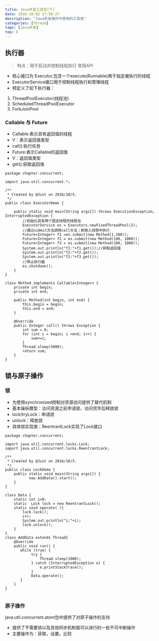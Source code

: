 ```yaml
---
title: Java并发工具包(下)
date: 2016-10-02 17:58:27
description: "Java并发操作中使用的工具类"
categories: [Thread]
tags: [Java并发]
top: 6
---
```

## 执行器
>特点：用于启动并控制线程执行
>常用API
- 核心接口为 Executor,包含一个execute(Runnable)用于指定被执行的线程
- ExecutorService接口用于控制线程执行和管理线程
- 预定义了如下执行器：
1. ThreadPoolExecutor(线程池)
2. ScheduledThreadPoolExecutor
3. ForkJoinPool


### Callable 与 Future
- Callable<V>:表示具有返回值的线程
- V：表示返回值类型
- call():执行任务
- Future<V>:表示Callable的返回值
- V：返回值类型
- get():获取返回值

```
package chapter.concurrent;

import java.util.concurrent.*;

/**
 * Created by @Just on 2016/10/5.
 */
public class ExecutorDemo {

    public static void main(String args[]) throws ExecutionException, InterruptedException {
        //初始化具有两个固定线程的线程池 
        ExecutorService es = Executors.newFixedThreadPool(2);
        //通过submit方法调用call方法；即放入线程中执行
        Future<Integer> f1 =es.submit(new Method(1,100));
        Future<Integer> f2 = es.submit(new Method(100, 1000));
        Future<Integer> f3 = es.submit(new Method(100, 1000));
        System.out.println("f1:"+f1.get());//获取返回值
        System.out.println("f2:"+f2.get());
        System.out.println("f2:"+f3.get());
        //停止执行器
        es.shutdown();
    }
}

class Method implements Callable<Integer> {
    private int begin;
    private int end;

    public Method(int begin, int end) {
        this.begin = begin;
        this.end = end;
    }
    
    @Override
    public Integer call() throws Exception {
        int sum = 0;
        for (int i = begin; i <end; i++) {
            sum+=i;
        }
        Thread.sleep(3000);
        return sum;
    }
}

```
## 锁与原子操作
### 锁
- 为使用synchronized控制对资源访问提供了替代机制
- 基本操纵模型：访问资源之前申请锁，访问完毕后释放锁
- lock/tryLock：申请锁
- unlock：释放锁
- 具体锁实现类：ReentrantLock实现了Lock接口

```
package chapter.concurrent;

import java.util.concurrent.locks.Lock;
import java.util.concurrent.locks.ReentrantLock;

/**
 * Created by @Just on 2016/10/5.
 */
public class LockDemo {
    public static void main(String args[]) {
           new AddData().start();
    }
}

class Data {
    static int i=0;
    static  Lock lock = new ReentrantLock();
    static void operate( ){
        lock.lock();
        i++;
        System.out.println("i:"+i);
        lock.unlock();
    }
}
class AddData extends Thread{
    @Override
    public void run() {
       while (true) {
            try {
                Thread.sleep(1000);
            } catch (InterruptedException e) {
                e.printStackTrace();
            }
            Data.operate();
       }
    }
}


```
### 原子操作
java.util.concurrent.atom包中提供了对原子操作的支持
- 提供了不需要锁以及其他同步机制就可以进行的一些不可中断操作
- 主要操作为：获取，设置，比较
